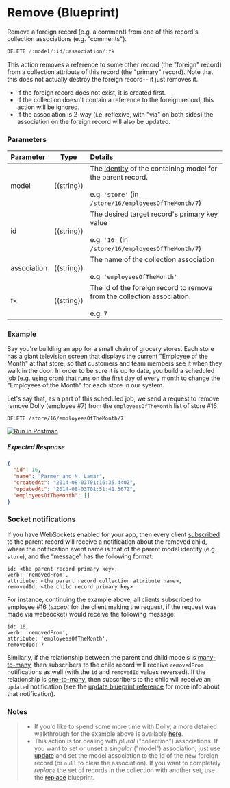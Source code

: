 # Remove (Blueprint)

Remove a foreign record (e.g. a comment) from one of this record's collection associations (e.g. "comments").

```javascript
DELETE /:model/:id/:association/:fk
```

This action removes a reference to some other record (the "foreign" record) from a collection attribute of this record (the "primary" record).  Note that this does not actually destroy the foreign record-- it just removes it.

+ If the foreign record does not exist, it is created first.
+ If the collection doesn't contain a reference to the foreign record, this action will be ignored.
+ If the association is 2-way (i.e. reflexive, with "via" on both sides) the association on the foreign record will also be updated.

### Parameters

 Parameter                          | Type                                    | Details
:---------------------------------- | --------------------------------------- |:---------------------------------
 model | ((string)) | The [identity](http://sailsjs.com/documentation/concepts/models-and-orm/model-settings#?identity) of the containing model for the parent record.<br/><br/>e.g. `'store'` (in `/store/16/employeesOfTheMonth/7`)
 id | ((string)) | The desired target record's primary key value<br/><br/>e.g. `'16'` (in `/store/16/employeesOfTheMonth/7`)
 association       | ((string))                              | The name of the collection association<br/><br/>e.g. `'employeesOfTheMonth'`
 fk  | ((string))    | The id of the foreign record to remove from the collection association.<br/><br/>e.g. `7`


### Example

Say you're building an app for a small chain of grocery stores.  Each store has a giant television screen that displays the current "Employee of the Month" at that store, so that customers and team members see it when they walk in the door.  In order to be sure it is up to date, you build a scheduled job (e.g. using [cron](https://en.wikipedia.org/wiki/Cron)) that runs on the first day of every month to change the "Employees of the Month" for each store in our system.

Let's say that, as a part of this scheduled job, we send a request to remove remove Dolly (employee #7) from the `employeesOfTheMonth` list of store #16:

```
DELETE /store/16/employeesOfTheMonth/7
```
[![Run in Postman](https://s3.amazonaws.com/postman-static/run-button.png)](https://www.getpostman.com/run-collection/96217d0d747e536e49a4)

##### Expected Response

```json
{
  "id": 16,
  "name": "Parmer and N. Lamar",
  "createdAt": "2014-08-03T01:16:35.440Z",
  "updatedAt": "2014-08-03T01:51:41.567Z",
  "employeesOfTheMonth": []
}
```

### Socket notifications

If you have WebSockets enabled for your app, then every client [subscribed](/documentation/reference/web-sockets/resourceful-pub-sub) to the parent record will receive a notification about the removed child, where the notification event name is that of the parent model identity (e.g. `store`), and the &ldquo;message&rdquo; has the following format:

```
id: <the parent record primary key>,
verb: 'removedFrom',
attribute: <the parent record collection attribute name>,
removedId: <the child record primary key>
```

For instance, continuing the example above, all clients subscribed to employee #16 (_except_ for the client making the request, if the request was made via websocket) would receive the following message:

```
id: 16,
verb: 'removedFrom',
attribute: 'employeesOfTheMonth',
removedId: 7
```

Similarly, if the relationship between the parent and child models is [many-to-many](http://sailsjs.com/documentation/concepts/models-and-orm/associations/many-to-many), then subscribers to the child record will receive `removedFrom` notifications as well (with the `id` and `removedId` values reversed).  If the relationship is [one-to-many](http://sailsjs.com/documentation/concepts/models-and-orm/associations/one-to-many), then subscribers to the child will receive an `updated` notification (see the [update blueprint reference](http://sailsjs.com/documentation/reference/blueprint-api/update) for more info about that notification).

### Notes

> + If you'd like to spend some more time with Dolly, a more detailed walkthrough for the example above is available [here](https://gist.github.com/mikermcneil/e5a20b03be5aa4e0459b).
> + This action is for dealing with _plural_ ("collection") associations.  If you want to set or unset a _singular_ ("model") association, just use [update](http://sailsjs.com/documentation/reference/blueprint-api/update) and set the model association to the id of the new foreign record (or `null` to clear the association). If you want to completely _replace_ the set of records in the collection with another set, use the [replace](http://sailsjs.com/documentation/reference/blueprint-api/replace) blueprint.

<docmeta name="displayName" value="remove from">
<docmeta name="pageType" value="endpoint">

